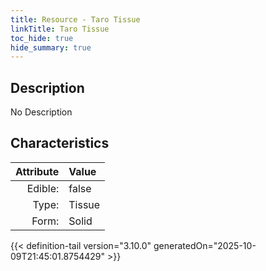 ```yaml
---
title: Resource - Taro Tissue
linkTitle: Taro Tissue
toc_hide: true
hide_summary: true
---
```

<!-- This is generated by the MarsSim HelpGenertor, do not edit. -->

## Description
No Description

## Characteristics

| Attribute      | Value |
|--------:|:------|
|Edible:|false|
|Type:|Tissue|
|Form:|Solid|
 



    


{{< definition-tail version="3.10.0" generatedOn="2025-10-09T21:45:01.8754429" >}}


